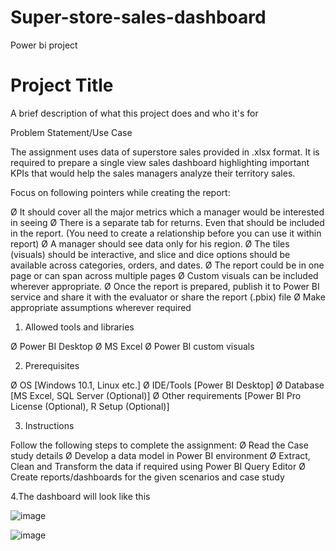 # Super-store-sales-dashboard
Power bi project

# Project Title

A brief description of what this project does and who it's for

Problem Statement/Use Case

The assignment uses data of superstore sales provided in .xlsx format.
It is required to prepare a single view sales dashboard highlighting important KPIs that would help the sales managers analyze their territory sales.

Focus on following pointers while creating the report:

Ø It should cover all the major metrics which a manager would be interested in seeing
Ø There is a separate tab for returns. Even that should be included in the report. (You need to create a relationship before you can use it within report)
Ø A manager should see data only for his region.
Ø The tiles (visuals) should be interactive, and slice and dice options should be available across categories, orders, and dates.
Ø The report could be in one page or can span across multiple pages
Ø Custom visuals can be included wherever appropriate.
Ø Once the report is prepared, publish it to Power BI service and share it with the evaluator or share the report (.pbix) file
Ø Make appropriate assumptions wherever required

1. Allowed tools and libraries
   
Ø Power BI Desktop
Ø MS Excel
Ø Power BI custom visuals


2. Prerequisites
   
Ø OS [Windows 10.1, Linux etc.]
Ø IDE/Tools [Power BI Desktop]
Ø Database [MS Excel, SQL Server (Optional)]
Ø Other requirements [Power BI Pro License (Optional), R Setup (Optional)]


3. Instructions

Follow the following steps to complete the assignment:
Ø Read the Case study details
Ø Develop a data model in Power BI environment
Ø Extract, Clean and Transform the data if required using Power BI Query Editor
Ø Create reports/dashboards for the given scenarios and case study

4.The dashboard will look like this

![image](https://github.com/SayantikaMaitra/Super-store-sales-dashboard/assets/86530429/faf12ac3-9c34-401d-9907-210558c671df)


![image](https://github.com/SayantikaMaitra/Super-store-sales-dashboard/assets/86530429/d82de584-a4fd-4e5c-a134-26eefbb60d64)

